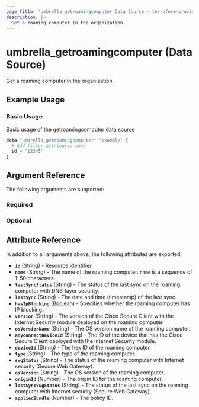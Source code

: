 ```yaml
---
page_title: "umbrella_getroamingcomputer Data Source - terraform-provider-umbrella"
description: |-
  Get a roaming computer in the organization.
---
```


# umbrella_getroamingcomputer (Data Source)

Get a roaming computer in the organization.

## Example Usage


### Basic Usage

Basic usage of the getroamingcomputer data source

```terraform
data "umbrella_getroamingcomputer" "example" {
  # Add filter attributes here
  id = "12345"
}
```



## Argument Reference

The following arguments are supported:

### Required



### Optional



## Attribute Reference

In addition to all arguments above, the following attributes are exported:

- **`id`** (String) - Resource identifier
- **`name`** (String) - The name of the roaming computer. `name` is a sequence of 1–50 characters.
- **`lastSyncStatus`** (String) - The status of the last sync on the roaming computer with DNS-layer security.
- **`lastSync`** (String) - The date and time (timestamp) of the last sync.
- **`hasIpBlocking`** (Boolean) - Specifies whether the roaming computer has IP blocking.
- **`version`** (String) - The version of the Cisco Secure Client with the Internet Security module deployed on the roaming computer.
- **`osVersionName`** (String) - The OS version name of the roaming computer.
- **`anyconnectDeviceId`** (String) - The ID of the device that has the Cisco Secure Client deployed with the Internet Security module.
- **`deviceId`** (String) - The hex ID of the roaming computer.
- **`type`** (String) - The type of the roaming computer.
- **`swgStatus`** (String) - The status of the roaming computer with Internet security (Secure Web Gateway).
- **`osVersion`** (String) - The OS version of the roaming computer.
- **`originId`** (Number) - The origin ID for the roaming computer.
- **`lastSyncSwgStatus`** (String) - The status of the last sync on the roaming computer with Internet security (Secure Web Gateway).
- **`appliedBundle`** (Number) - The policy ID.



